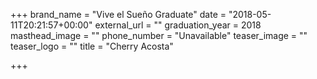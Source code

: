 +++
brand_name = "Vive el Sueño Graduate"
date = "2018-05-11T20:21:57+00:00"
external_url = ""
graduation_year = 2018
masthead_image = ""
phone_number = "Unavailable"
teaser_image = ""
teaser_logo = ""
title = "Cherry Acosta"

+++
